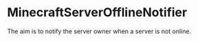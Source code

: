 # MinecraftServerOfflineNotifier
The aim is to notify the server owner when a server is not online.
